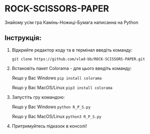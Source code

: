 # ROCK-SCISSORS-PAPER
Знайому усім гра Камінь-Ножиці-Бумага написанна на Python

## Інструкція:
1) Відкрийте редактор коду та в термінал введіть команду:

    ```git clone https://github.com/vlad-bb/ROCK-SCISSORS-PAPER.git```
2) Встановіть пакет Colorama - для цього введіть команду:

    Якщо у Вас Windows ```pip install colorama```

    Якщо у Вас MacOS/Linux ```pip3 install colorama```
3) Запустіть гру командою: 

    Якщо у Вас Windows ```python R_P_S.py```

    Якщо у Вас MacOS/Linux ```python3 R_P_S.py```

4) Притримуйтесь підказок в консолі!
